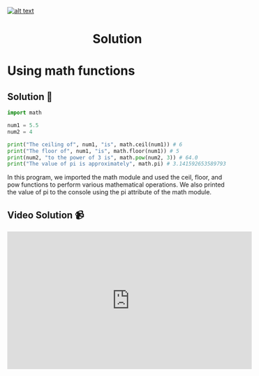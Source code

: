 <a href="https://www.core-code.io/">

![alt text](https://uploads-ssl.webflow.com/5eb2f56932c3562feab232e3/5f73550d00249e7e96c9f3de_Logo.png 'corecodeio')

</a>

<h1 align="center">Solution</h1>

# Using math functions



## Solution 🏁
    
```python
import math

num1 = 5.5
num2 = 4

print("The ceiling of", num1, "is", math.ceil(num1)) # 6
print("The floor of", num1, "is", math.floor(num1)) # 5
print(num2, "to the power of 3 is", math.pow(num2, 3)) # 64.0
print("The value of pi is approximately", math.pi) # 3.141592653589793

```

In this program, we imported the math module and used the ceil, floor, and pow functions to perform various mathematical operations. We also printed the value of pi to the console using the pi attribute of the math module.

## Video Solution 📹

<iframe width="560" height="315" src="https://www.youtube.com/embed/wNMek25LfCY" title="YouTube video player" frameborder="0" allow="accelerometer; autoplay; clipboard-write; encrypted-media; gyroscope; picture-in-picture; web-share" allowfullscreen></iframe>